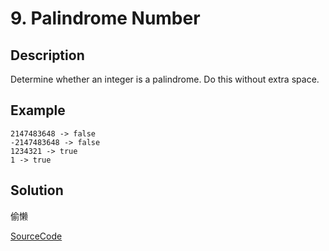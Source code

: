 # 9. Palindrome Number

## Description

Determine whether an integer is a palindrome. Do this without extra space.

## Example

```shell
2147483648 -> false
-2147483648 -> false
1234321 -> true
1 -> true
```

## Solution

偷懒

[SourceCode](./solution.js)
